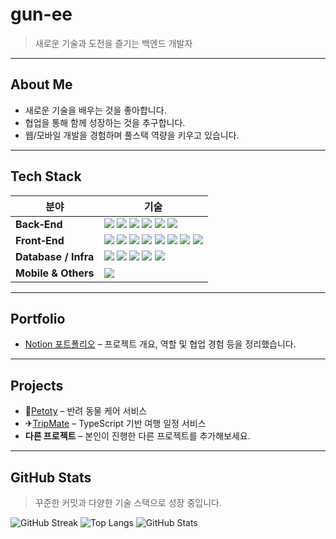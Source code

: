# gun-ee

> 새로운 기술과 도전을 즐기는 백엔드 개발자

---

## About Me

- 새로운 기술을 배우는 것을 좋아합니다.
- 협업을 통해 함께 성장하는 것을 추구합니다.
- 웹/모바일 개발을 경험하며 풀스택 역량을 키우고 있습니다.

---

## Tech Stack

| 분야 | 기술 |
| --- | --- |
| **Back‑End** | <img src="https://img.shields.io/badge/Java-007396?style=flat-square&logo=java&logoColor=white"/> <img src="https://img.shields.io/badge/Spring&nbsp;Boot-6DB33F?style=flat-square&logo=springboot&logoColor=white"/> <img src="https://img.shields.io/badge/JSP-007396?style=flat-square&logo=java&logoColor=white"/> <img src="https://img.shields.io/badge/Node.js-339933?style=flat-square&logo=node.js&logoColor=white"/> <img src="https://img.shields.io/badge/Express-000000?style=flat-square&logo=express&logoColor=white"/> <img src="https://img.shields.io/badge/Python-3776AB?style=flat-square&logo=python&logoColor=white"/> |
| **Front‑End** | <img src="https://img.shields.io/badge/HTML5-E34F26?style=flat-square&logo=html5&logoColor=white"/> <img src="https://img.shields.io/badge/CSS3-1572B6?style=flat-square&logo=css3&logoColor=white"/> <img src="https://img.shields.io/badge/JavaScript-F7DF1E?style=flat-square&logo=javascript&logoColor=black"/> <img src="https://img.shields.io/badge/jQuery-0769AD?style=flat-square&logo=jquery&logoColor=white"/> <img src="https://img.shields.io/badge/Vue.js-4FC08D?style=flat-square&logo=vue.js&logoColor=white"/> <img src="https://img.shields.io/badge/React-61DAFB?style=flat-square&logo=react&logoColor=black"/> <img src="https://img.shields.io/badge/Tailwind&nbsp;CSS-06B6D4?style=flat-square&logo=tailwind-css&logoColor=white"/> <img src="https://img.shields.io/badge/Ajax-007ACC?style=flat-square&logoColor=white"/> |
| **Database / Infra** | <img src="https://img.shields.io/badge/MySQL-4479A1?style=flat-square&logo=mysql&logoColor=white"/> <img src="https://img.shields.io/badge/Oracle-F80000?style=flat-square&logo=oracle&logoColor=white"/> <img src="https://img.shields.io/badge/Firebase-FFCA28?style=flat-square&logo=firebase&logoColor=black"/> <img src="https://img.shields.io/badge/AWS-232F3E?style=flat-square&logo=amazon-aws&logoColor=white"/> <img src="https://img.shields.io/badge/Apache&nbsp;Tomcat-F8DC75?style=flat-square&logo=apache-tomcat&logoColor=black"/> |
| **Mobile & Others** | <img src="https://img.shields.io/badge/Flutter-02569B?style=flat-square&logo=flutter&logoColor=white"/> |

---

## Portfolio

- [Notion 포트폴리오](https://example.com) – 프로젝트 개요, 역할 및 협업 경험 등을 정리했습니다.

---

## Projects
- 🐶[Petoty](https://github.com/gun-ee/Petory) – 반려 동물 케어 서비스 
- ✈[TripMate](https://github.com/gun-ee/TripMate) – TypeScript 기반 여행 일정 서비스  
- **다른 프로젝트** – 본인이 진행한 다른 프로젝트를 추가해보세요.

---

## GitHub Stats

> 꾸준한 커밋과 다양한 기술 스택으로 성장 중입니다.

![GitHub Streak](https://github-readme-streak-stats.herokuapp.com?user=gun-ee&theme=default)
![Top Langs](https://github-readme-stats.vercel.app/api/top-langs/?username=gun-ee&layout=compact&langs_count=5)
![GitHub Stats](https://github-readme-stats.vercel.app/api?username=gun-ee&show_icons=true)
